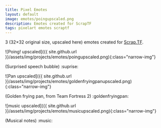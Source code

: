 ```yaml
---
title: Pixel Emotes
layout: default
image: emotes/poingupscaled.png
description: Emotes created for ScrapTF
tags: pixelart emotes scraptf
---
```


3 (32×32 original size, upscaled here) emotes created for [Scrap.TF](https://scrap.tf/).

![Poing! upscaled]({{ site.github.url }}/assets/img/projects/emotes/poingupscaled.png){:class="narrow-img"}

(Surprised speech bubble) :suprise:

![Pan upscaled]({{ site.github.url }}/assets/img/projects/emotes/goldenfryingpanupscaled.png){:class="narrow-img"}

(Golden frying pan, from Team Fortress 2) :goldenfryingpan:

![music upscaled]({{ site.github.url }}/assets/img/projects/emotes/musicupscaled.png){:class="narrow-img"}

(Musical notes) :music:
